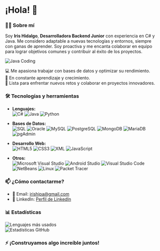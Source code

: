 # ¡Hola! 👋  

### 👩‍💻 Sobre mí  
Soy **Iris Hidalgo**, **Desarrolladora Backend Junior** con experiencia en C# y Java. Me considero adaptable a nuevas tecnologías y entornos, siempre con ganas de aprender. Soy proactiva y me encanta colaborar en equipo para lograr objetivos comunes y contribuir al éxito de los proyectos.

![Java Coding](https://media.giphy.com/media/26tn33aiTi1jkl6H6/giphy.gif)

💻 Me apasiona trabajar con bases de datos y optimizar su rendimiento.  
🌱 En constante aprendizaje y crecimiento.  
🚀 Lista para enfrentar nuevos retos y colaborar en proyectos innovadores.  

### 🛠️ Tecnologías y herramientas  
- **Lenguajes:**  
![C#](https://img.shields.io/badge/-C%23-blue?style=flat&logo=c-sharp) 
![Java](https://img.shields.io/badge/-Java-orange?style=flat&logo=java) 
![Python](https://img.shields.io/badge/-Python-green?style=flat&logo=python)  

- **Bases de Datos:**  
![SQL](https://img.shields.io/badge/-SQL-blue?style=flat&logo=sql) 
![Oracle](https://img.shields.io/badge/-Oracle-darkblue?style=flat&logo=oracle) 
![MySQL](https://img.shields.io/badge/-MySQL-darkblue?style=flat&logo=mysql) 
![PostgreSQL](https://img.shields.io/badge/-PostgreSQL-darkblue?style=flat&logo=postgresql) 
![MongoDB](https://img.shields.io/badge/-MongoDB-darkgreen?style=flat&logo=mongodb) 
![MariaDB](https://img.shields.io/badge/-MariaDB-darkcyan?style=flat&logo=mariadb) 
![pgAdmin](https://img.shields.io/badge/-pgAdmin-lightgrey?style=flat&logo=pgadmin)  

- **Desarrollo Web:**  
![HTML5](https://img.shields.io/badge/-HTML5-darkblue?style=flat&logo=html5) 
![CSS3](https://img.shields.io/badge/-CSS3-darkblue?style=flat&logo=css3) 
![XML](https://img.shields.io/badge/-XML-darkblue?style=flat&logo=xml) 
![JavaScript](https://img.shields.io/badge/-JavaScript-darkgoldenrod?style=flat&logo=javascript)  

- **Otros:**  
![Microsoft Visual Studio](https://img.shields.io/badge/-Visual%20Studio-darkred?style=flat&logo=visualstudio)
![Android Studio](https://img.shields.io/badge/-Android%20Studio-darkgreen?style=flat&logo=androidstudio) 
![Visual Studio Code](https://img.shields.io/badge/-Visual%20Studio%20Code-darkblue?style=flat&logo=visualstudiocode)
![NetBeans](https://img.shields.io/badge/-NetBeans-darkgreen?style=flat&logo=netbeans) 
![Linux](https://img.shields.io/badge/-Linux-darkslategray?style=flat&logo=linux) 
![Packet Tracer](https://img.shields.io/badge/-Packet%20Tracer-darkblue?style=flat&logo=cisco)  

### 📫 ¿Cómo contactarme?  
- 📧 Email: [irishipa@gmail.com](mailto:irishipa@gmail.com)  
- 💼 LinkedIn: [Perfil de LinkedIn](https://www.linkedin.com/in/iris-hidalgo-palomino-a90610291)  

### 📊 Estadísticas  
![Lenguajes más usados](https://github-readme-stats.vercel.app/api/top-langs/?username=iriis14&layout=compact&theme=dark)  
![Estadísticas GitHub](https://github-readme-stats.vercel.app/api?username=iriis14&show_icons=true&theme=dark)  

### ⚡ ¡Construyamos algo increíble juntos!  
